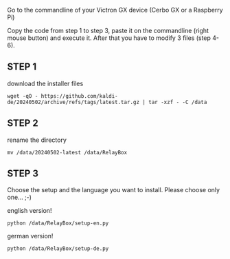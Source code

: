 Go to the commandline of your Victron GX device (Cerbo GX or a Raspberry Pi)

Copy the code from step 1 to step 3, paste it on the commandline (right mouse button) and execute it. After that you have to modify 3 files (step 4-6).

## STEP 1

download the installer files
```
wget -qO - https://github.com/kaldi-de/20240502/archive/refs/tags/latest.tar.gz | tar -xzf - -C /data
```
## STEP 2
rename the directory
```
mv /data/20240502-latest /data/RelayBox
```
## STEP 3
Choose the setup and the language you want to install. Please choose only one... ;-)

english version!
```
python /data/RelayBox/setup-en.py
```
german version!
```
python /data/RelayBox/setup-de.py
```
